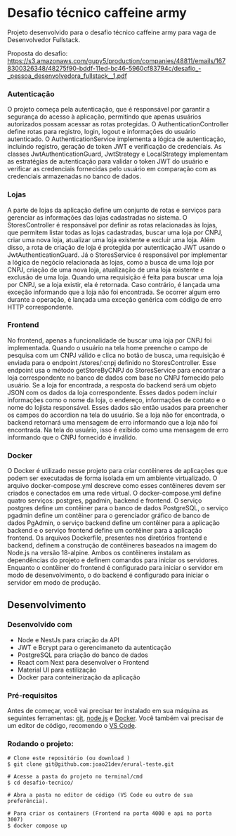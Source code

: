 # Desafio técnico caffeine army

Projeto desenvolvido para o desafio técnico caffeine army para vaga de Desenvolvedor Fullstack. 

Proposta do desafio: https://s3.amazonaws.com/gupy5/production/companies/48811/emails/1678300326348/48275f90-bddf-11ed-bc46-5960cf83794c/desafio_-_pessoa_desenvolvedora_fullstack__1.pdf

### Autenticação
O projeto começa pela autenticação, que é responsável por garantir a segurança do acesso à aplicação, permitindo que apenas usuários autorizados possam acessar as rotas protegidas. O AuthenticationController define rotas para registro, login, logout e informações do usuário autenticado. O AuthenticationService implementa a lógica de autenticação, incluindo registro, geração de token JWT e verificação de credenciais. As classes JwtAuthenticationGuard, JwtStrategy e LocalStrategy implementam as estratégias de autenticação para validar o token JWT do usuário e verificar as credenciais fornecidas pelo usuário em comparação com as credenciais armazenadas no banco de dados.

### Lojas
A parte de lojas da aplicação define um conjunto de rotas e serviços para gerenciar as informações das lojas cadastradas no sistema. O StoresController é responsável por definir as rotas relacionadas às lojas, que permitem listar todas as lojas cadastradas, buscar uma loja por CNPJ, criar uma nova loja, atualizar uma loja existente e excluir uma loja. Além disso, a rota de criação de loja é protegida por autenticação JWT usando o JwtAuthenticationGuard. Já o StoresService é responsável por implementar a lógica de negócio relacionada às lojas, como a busca de uma loja por CNPJ, criação de uma nova loja, atualização de uma loja existente e exclusão de uma loja. Quando uma requisição é feita para buscar uma loja por CNPJ, se a loja existir, ela é retornada. Caso contrário, é lançada uma exceção informando que a loja não foi encontrada. Se ocorrer algum erro durante a operação, é lançada uma exceção genérica com código de erro HTTP correspondente.

### Frontend
No frontend, apenas a funcionalidade de buscar uma loja por CNPJ foi implementada. Quando o usuário na tela home preenche o campo de pesquisa com um CNPJ válido e clica no botão de busca, uma requisição é enviada para o endpoint /stores/:cnpj definido no StoresController. Esse endpoint usa o método getStoreByCNPJ do StoresService para encontrar a loja correspondente no banco de dados com base no CNPJ fornecido pelo usuário. Se a loja for encontrada, a resposta do backend será um objeto JSON com os dados da loja correspondente. Esses dados podem incluir informações como o nome da loja, o endereço, informações de contato e o nome do lojista responsável. Esses dados são então usados para preencher os campos do accordion na tela do usuário. Se a loja não for encontrada, o backend retornará uma mensagem de erro informando que a loja não foi encontrada. Na tela do usuário, isso é exibido como uma mensagem de erro informando que o CNPJ fornecido é inválido.

### Docker
O Docker é utilizado nesse projeto para criar contêineres de aplicações que podem ser executadas de forma isolada em um ambiente virtualizado. O arquivo docker-compose.yml descreve como esses contêineres devem ser criados e conectados em uma rede virtual. O docker-compose.yml define quatro serviços: postgres, pgadmin, backend e frontend. O serviço postgres define um contêiner para o banco de dados PostgreSQL, o serviço pgadmin define um contêiner para o gerenciador gráfico de banco de dados PgAdmin, o serviço backend define um contêiner para a aplicação backend e o serviço frontend define um contêiner para a aplicação frontend. Os arquivos Dockerfile, presentes nos diretórios frontend e backend, definem a construção de contêineres baseados na imagem do Node.js na versão 18-alpine. Ambos os contêineres instalam as dependências do projeto e definem comandos para iniciar os servidores. Enquanto o contêiner do frontend é configurado para iniciar o servidor em modo de desenvolvimento, o do backend é configurado para iniciar o servidor em modo de produção.


## Desenvolvimento

### Desenvolvido com
- Node e NestJs para criação da API
- JWT e Bcrypt para o gerencimaneto da autenticação
- PostgreSQL para criação do banco de dados
- React com Next para desenvolver o Frontend
- Material UI para estilização
- Docker para conteinerização da aplicação

### Pré-requisitos
Antes de começar, você vai precisar ter instalado em sua máquina as seguintes ferramentas:
[git](https://git-scm.com), [node.js](https://nodejs.org/en/) e [Docker](https://www.docker.com/).
Você também vai precisar de um editor de código, recomendo o [VS Code](https://code.visualstudio.com/).

### Rodando o projeto:

```shell
# Clone este repositório (ou download )
$ git clone git@github.com:joao21dev/erural-teste.git

# Acesse a pasta do projeto no terminal/cmd
$ cd desafio-tecnico/

# Abra a pasta no editor de código (VS Code ou outro de sua preferência).

# Para criar os containers (Frontend na porta 4000 e api na porta 3007)
$ docker compose up 
```
